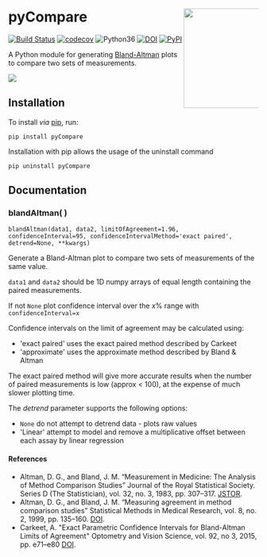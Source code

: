 # pyCompare <img src="docs/_static/pyCompare.png" width="200" style="max-width: 30%;" align="right" />

[![Build Status](https://travis-ci.org/jaketmp/pyCompare.svg?branch=master)](https://travis-ci.org/jaketmp/pyCompare) [![codecov](https://codecov.io/gh/jaketmp/pyCompare/branch/master/graph/badge.svg)](https://codecov.io/gh/jaketmp/pyCompare) ![Python36](https://img.shields.io/badge/python-3.6-blue.svg) [![DOI](https://zenodo.org/badge/DOI/10.5281/zenodo.1238916.svg)](https://doi.org/10.5281/zenodo.1238916)  [![PyPI](https://img.shields.io/pypi/v/pyCompare.svg)](https://pypi.org/project/pyCompare/)

A Python module for generating [Bland-Altman](https://en.wikipedia.org/wiki/Bland–Altman_plot) plots to compare two sets of measurements.

<img src="docs/_static/bland_altman.png" style="max-width: 60%;" align="center" />

## Installation

To install _via_ [pip](https://pypi.org/project/pyCompare/), run:

    pip install pyCompare

Installation with pip allows the usage of the uninstall command

    pip uninstall pyCompare


## Documentation


### blandAltman( )
    blandAltman(data1, data2, limitOfAgreement=1.96, confidenceInterval=95, confidenceIntervalMethod='exact paired', detrend=None, **kwargs)

Generate a Bland-Altman plot to compare two sets of measurements of the same value.

`data1` and `data2` should be 1D numpy arrays of equal length containing the paired measurements.

If not `None` plot confidence interval over the *x*% range with `confidenceInterval=x`

Confidence intervals on the limit of agreement may be calculated using:
- 'exact paired' uses the exact paired method described by Carkeet
- 'approximate' uses the approximate method described by Bland & Altman

The exact paired method will give more accurate results when the number of paired measurements is low (approx < 100), at the expense of much slower plotting time.

The *detrend* parameter supports the following options:
- ``None`` do not attempt to detrend data - plots raw values
- 'Linear' attempt to model and remove a multiplicative offset between each assay by linear regression

#### References

- Altman, D. G., and Bland, J. M. “Measurement in Medicine: The Analysis of Method Comparison Studies” Journal of the Royal Statistical Society. Series D (The Statistician), vol. 32, no. 3, 1983, pp. 307–317. [JSTOR](https://www.jstor.org/stable/2987937).
- Altman, D. G., and Bland, J. M. “Measuring agreement in method comparison studies” Statistical Methods in Medical Research, vol. 8, no. 2, 1999, pp. 135–160. [DOI](https://doi.org/10.1177/096228029900800204).
- Carkeet, A. "Exact Parametric Confidence Intervals for Bland-Altman Limits of Agreement" Optometry and Vision Science, vol. 92, no 3, 2015, pp. e71–e80 [DOI](https://doi.org/10.1097/OPX.0000000000000513).
